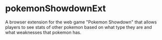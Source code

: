 # pokemonShowdownExt
A browser extension for the web game "Pokemon Showdown" that allows players to see stats of other pokemon based on what type they are and what weaknesses that pokemon has.
